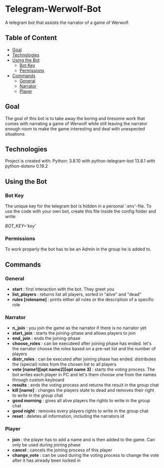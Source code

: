 # Telegram-Werwolf-Bot
A telegram bot that assists the narrator of a game of Werwolf.

## Table of Content
* [Goal](#goal)
* [Technologies](#technologies)
* [Using the Bot](#using-the-bot)
  * [Bot Key](#bot-key)
  * [Permissions](#permissions)
* [Commands](#commands)
  * [General](#general)
  * [Narrator](#narrator)
  * [Player](#player)

## Goal
The goal of this bot is to take away the boring and tiresome work that comes with narrating a game of Werwolf while still leaving the narrator enough room to make the game interesting and deal with unexpected situations


## Technologies
Project is created with:
Python: 3.8.10
with python-telegram-bot 13.8.1
with python-dotenv 0.19.2


## Using the Bot

### Bot Key
The unique key for the telegram bot is hidden in a personal '.env'-file.
To use the code with your own bot, create this file inside the config folder and write:

<em>BOT_KEY='key'</em>

### Permissions
To work properly the bot has to be an Admin in the group he is added to. 


## Commands

### General
<ul>
  <li><strong>start</strong> : first interaction with the bot. They greet you</li>
  <li><strong>list_players</strong> : returns list all players, sorted in "alive" and "dead"
  <li><strong>rules [rolename] </strong> : prints either all rules or the description of a specific role</li>
</ul>

### Narrator
<ul>
  <li><strong>n_join</strong> : you join the game as the narrator if there is no narrator yet</li>
  <li><strong>start_join</strong> : starts the joining-phase and allows players to join</li>
  <li><strong>end_join</strong> : ends the joining-phase</li>
  <li><strong>choose_roles</strong> : can be executeed after joining phase has ended. let's the narrator choose the roles based on a pre-set list and the number of players</li>
  <li><strong>distr_roles</strong> : can be executed after joining phase has ended. distributes the (special) roles from the chosen list to all players</li>
  <li><strong>vote [name1][opt name2][opt name 3]</strong> : starts the voting process. The bot writes each player in PC and let's them choose one from the names through custom keyboard</li>
  <li><strong>results</strong> : ends the voting process and returns the result in the group chat</li>
  <li><strong>kill [name]</strong> : changes the players state to dead and removes their right to write in the group chat</li>
  <li><strong>good morning</strong> : gives all alive players the rights to write in the group chat</li>
  <li><strong>good night</strong> : removes every players rights to write in the group chat</li>
  <li><strong>reset</strong> : deletes all information, including the narrators id</li>
</ul>

### Player
<ul>
  <li><strong>join</strong> : the player has to add a name and is then added to the game. Can only be used during joining phase</li>
  <li><strong>cancel </strong> : cancels the joining process of this player</li>
  <li><strong>change_vote</strong> : can be used during the voting process to change the vote after it has already been locked in</li>
</ul>

